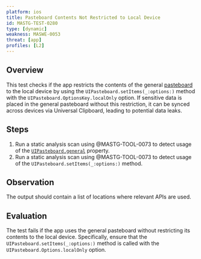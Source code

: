 ```yaml
---
platform: ios
title: Pasteboard Contents Not Restricted to Local Device
id: MASTG-TEST-0280
type: [dynamic]
weakness: MASWE-0053
threat: [app]
profiles: [L2]
---
```


## Overview

This test checks if the app restricts the contents of the general [pasteboard](../../../Document/0x06h-Testing-Platform-Interaction.md/#pasteboard) to the local device by using the `UIPasteboard.setItems(_:options:)` method with the `UIPasteboard.OptionsKey.localOnly` option. If sensitive data is placed in the general pasteboard without this restriction, it can be synced across devices via Universal Clipboard, leading to potential data leaks.

## Steps

1. Run a static analysis scan using @MASTG-TOOL-0073 to detect usage of the [`UIPasteboard.general`](https://developer.apple.com/documentation/uikit/uipasteboard/1622106-generalpasteboard "UIPasteboard generalPasteboard") property.
2. Run a static analysis scan using @MASTG-TOOL-0073 to detect usage of the `UIPasteboard.setItems(_:options:)` method.

## Observation

The output should contain a list of locations where relevant APIs are used.

## Evaluation

The test fails if the app uses the general pasteboard without restricting its contents to the local device. Specifically, ensure that the `UIPasteboard.setItems(_:options:)` method is called with the `UIPasteboard.Options.localOnly` option.
